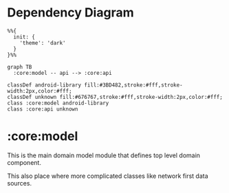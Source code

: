 # Dependency Diagram

```mermaid
%%{
  init: {
    'theme': 'dark'
  }
}%%

graph TB
  :core:model -- api --> :core:api

classDef android-library fill:#3BD482,stroke:#fff,stroke-width:2px,color:#fff;
classDef unknown fill:#676767,stroke:#fff,stroke-width:2px,color:#fff;
class :core:model android-library
class :core:api unknown

```
# :core:model

This is the main domain model module that defines top level domain component. 

This also place where more complicated classes like network first data sources.